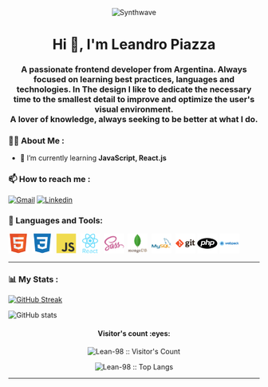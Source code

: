 <div id="header" align="center">
    <p align="center"><img src="https://thumbs.gfycat.com/GoodnaturedFondGaur-size_restricted.gif" alt="Synthwave" height="300" width="500"></p>
    <h1 align="center">Hi 👋, I'm Leandro Piazza</h1>
    <h3 align="center">A passionate frontend developer from Argentina. Always focused on learning best practices, languages and technologies.
        In The design I like to dedicate the necessary time to the smallest detail to improve and optimize the user's visual environment. </br>
        A lover of knowledge, always seeking to be better at what I do.
    </h3>
</div>

### 👨‍💻 About Me :

- 🌱 I’m currently learning **JavaScript, React.js**

### 📫 How to reach me :
<a href="mailto:leanfrag23@gmail.com" target="_blank"><img alt="Gmail" src="https://img.shields.io/badge/Gmail-D14836?style=for-the-badge&logo=gmail&logoColor=white"></a>
<a href="https://linkedin.com/in/leandro-piazza23" target="_blank"><img alt="Linkedin" src="https://img.shields.io/badge/-LinkedIn-0075b5?style=for-the-badge&logo=Linkedin&logoWidth=20"></a>


  
<!-- **leanfrag23@gmail.com**  and  <a href="https://linkedin.com/in/leandro-piazza23" target="blank"><img align="center" src="https://raw.githubusercontent.com/rahuldkjain/github-profile-readme-generator/master/src/images/icons/Social/linked-in-alt.svg" alt="leandro-piazza23" height="20" width="20" /></a></p>  -->



<div align="left">
    <h3>🔨 Languages and Tools:</h3>
    <div>
        <img src="https://github.com/devicons/devicon/blob/master/icons/html5/html5-original.svg" title="HTML5" alt="HTML" width="40" height="40"/>&nbsp;
        <img src="https://github.com/devicons/devicon/blob/master/icons/css3/css3-plain.svg"  title="CSS3" alt="CSS" width="40" height="40"/>&nbsp;
        <img src="https://github.com/devicons/devicon/blob/master/icons/javascript/javascript-original.svg" title="JavaScript" alt="JavaScript" width="40" height="40"/>&nbsp;
        <img src="https://github.com/devicons/devicon/blob/master/icons/react/react-original-wordmark.svg" title="React" alt="React" width="40" height="40"/>&nbsp;   
        <img src="https://github.com/devicons/devicon/blob/master/icons/sass/sass-original.svg" title="Sass" alt="Sass" width="40" height="40"/>&nbsp;
        <img src="https://github.com/devicons/devicon/blob/master/icons/mongodb/mongodb-original-wordmark.svg" title="MySQL"  alt="MySQL" width="40" height="40"/>&nbsp;
        <img src="https://github.com/devicons/devicon/blob/master/icons/mysql/mysql-original-wordmark.svg" title="MySQL"  alt="MySQL" width="40" height="40"/>&nbsp;
        <img src="https://github.com/devicons/devicon/blob/master/icons/git/git-original-wordmark.svg" title="Git" **alt="Git" width="40" height="40"/>
        <img src="https://github.com/devicons/devicon/blob/master/icons/php/php-plain.svg" title="Git" **alt="Git" width="40" height="40"/>
        <img src="https://github.com/devicons/devicon/blob/master/icons/webpack/webpack-original-wordmark.svg" title="Git" **alt="Git" width="40" height="40"/>
</div>

---

### 📊 My Stats :
     
[![GitHub Streak](https://streak-stats.demolab.com?user=Lean-98&theme=gotham)](https://git.io/streak-stats)

![GitHub stats](https://github-readme-stats.vercel.app/api?username=Lean-98&show_icons=true&theme=vue-dark)

<h4 align="center">Visitor's count :eyes:</h4>

<p align="center"><img src="https://profile-counter.glitch.me/{Lean-98}/count.svg" alt="Lean-98 :: Visitor's Count" /></p>

<p align="center"><img src="https://github-readme-stats.vercel.app/api/top-langs/?username=Lean-98&langs_count=10&theme=tokyonight&layout=compact" alt="Lean-98 :: Top Langs" /></p>


---
